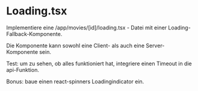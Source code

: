 # Loading.tsx

Implementiere eine /app/movies/[id]/loading.tsx - Datei mit einer Loading-Fallback-Komponente.

Die Komponente kann sowohl eine Client- als auch eine Server-Komponente sein.

Test: um zu sehen, ob alles funktioniert hat, integriere einen Timeout in die api-Funktion.

Bonus: baue einen react-spinners Loadingindicator ein.
